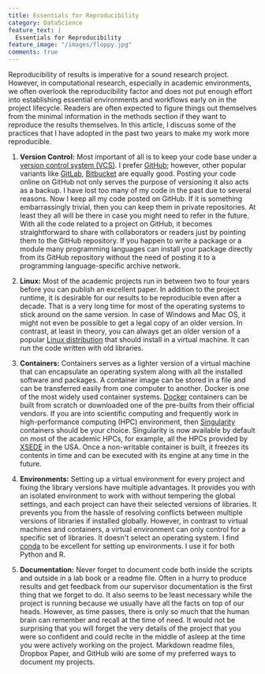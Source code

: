 ```yaml
---
title: Essentials for Reproducibility
category: DataScience
feature_text: |
  Essentials for Reproducibility
feature_image: "/images/floppy.jpg"
comments: true
---
```


Reproducibility of results is imperative for a sound research project. However, in computational research, especially in academic environments, we often overlook the reproducibility factor and does not put enough effort into establishing essential environments and workflows early on in the project lifecycle. Readers are often expected to figure things out themselves from the minimal information in the methods section if they want to reproduce the results themselves.  In this article, I discuss some of the practices that I have adopted in the past two years to make my work more reproducible. 

1. **Version Control:** Most important of all is to keep your code base under a [version control system (VCS)](https://git-scm.com/book/en/v2/Getting-Started-About-Version-Control). I prefer [GitHub](https://github.com); however, other popular variants like [GitLab](https://about.gitlab.com), [Bitbucket](https://bitbucket.org) are equally good. Posting your code online on GitHub not only serves the purpose of versioning it also acts as a backup. I have lost too many of my code in the past due to several reasons. Now I keep all my code posted on GitHub. If it is something embarrassingly trivial, then you can keep them in private repositories. At least they all will be there in case you might need to refer in the future. With all the code related to a project on GitHub, it becomes straightforward to share with collaborators or readers just by pointing them to the GitHub repository. If you happen to write a package or a module many programming languages can install your package directly from its GitHub repository without the need of posting it to a programming language-specific archive network. 

2. **Linux:** Most of the academic projects run in between two to four years before you can publish an excellent paper. In addition to the project runtime, it is desirable for our results to be reproducible even after a decade. That is a very long time for most of the operating systems to stick around on the same version. In case of Windows and Mac OS, it might not even be possible to get a legal copy of an older version.  In contrast, at least in theory, you can always get an older version of a popular [Linux distribution](https://distrowatch.com) that should install in a virtual machine. It can run the code written with old libraries.

3. **Containers:** Containers serves as a lighter version of a virtual machine that can encapsulate an operating system along with all the installed software and packages. A container image can be stored in a file and can be transferred easily from one computer to another. Docker is one of the most widely used container systems. [Docker](https://www.docker.com) containers can be built from scratch or downloaded one of the pre-builts from their official vendors. If you are into scientific computing and frequently work in high-performance computing (HPC) environment, then [Singularity](https://sylabs.io/singularity/) containers should be your choice. Singularity is now available by default on most of the academic HPCs, for example, all the HPCs provided by [XSEDE](https://www.xsede.org) in the USA. Once a non-writable container is built, it freezes its contents in time and can be executed with its engine at any time in the future. 

4. **Environments:** Setting up a virtual environment for every project and fixing the library versions have multiple advantages. It provides you with an isolated environment to work with without tempering the global settings, and each project can have their selected versions of libraries. It prevents you from the hassle of resolving conflicts between multiple versions of libraries if installed globally. However, in contrast to virtual machines and containers, a virtual environment can only control for a specific set of libraries. It doesn't select an operating system.  I find [conda](https://docs.conda.io/en/latest/) to be excellent for setting up environments. I use it for both Python and R. 

5. **Documentation:** Never forget to document code both inside the scripts and outside in a lab book or a readme file. Often in a hurry to produce results and get feedback from our supervisor documentation is the first thing that we forget to do. It also seems to be least necessary while the project is running because we usually have all the facts on top of our heads. However, as time passes, there is only so much that the human brain can remember and recall at the time of need. It would not be surprising that you will forget the very details of the project that you were so confident and could recite in the middle of asleep at the time you were actively working on the project. Markdown readme files, Dropbox Paper, and GitHub wiki are some of my preferred ways to document my projects. 
